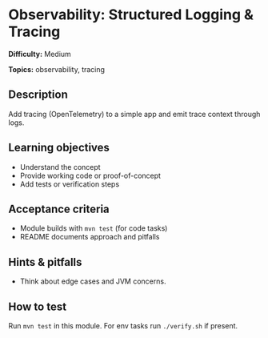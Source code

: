 # Observability: Structured Logging & Tracing

**Difficulty:** Medium

**Topics:** observability, tracing

## Description

Add tracing (OpenTelemetry) to a simple app and emit trace context through logs.


## Learning objectives

- Understand the concept
- Provide working code or proof-of-concept
- Add tests or verification steps

## Acceptance criteria

- Module builds with `mvn test` (for code tasks)
- README documents approach and pitfalls

## Hints & pitfalls

- Think about edge cases and JVM concerns.

## How to test

Run `mvn test` in this module. For env tasks run `./verify.sh` if present.
